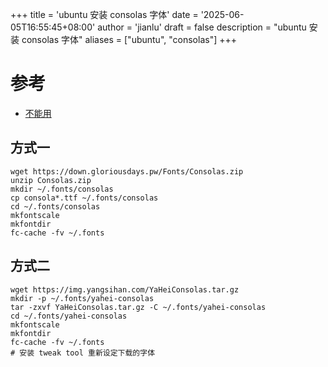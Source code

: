 +++
title = 'ubuntu 安装 consolas 字体'
date = '2025-06-05T16:55:45+08:00'
author = 'jianlu'
draft = false
description = "ubuntu 安装 consolas 字体"
aliases = ["ubuntu", "consolas"]
+++

# 参考

* [不能用](https://www.oryoy.com/news/ubuntu-xi-tong-wan-mei-da-pei-consolas-zi-ti-an-zhuang-yu-you-hua-zhi-nan.html)

## 方式一

```shell
wget https://down.gloriousdays.pw/Fonts/Consolas.zip
unzip Consolas.zip
mkdir ~/.fonts/consolas
cp consola*.ttf ~/.fonts/consolas
cd ~/.fonts/consolas
mkfontscale
mkfontdir
fc-cache -fv ~/.fonts
```

[//]: # (https://blog.gloriousdays.pw/2018/08/29/change-font-within-vsc-to-consolas-on-linux/)

## 方式二

```shell
wget https://img.yangsihan.com/YaHeiConsolas.tar.gz
mkdir -p ~/.fonts/yahei-consolas
tar -zxvf YaHeiConsolas.tar.gz -C ~/.fonts/yahei-consolas
cd ~/.fonts/yahei-consolas
mkfontscale
mkfontdir
fc-cache -fv ~/.fonts
# 安装 tweak tool 重新设定下载的字体
```

